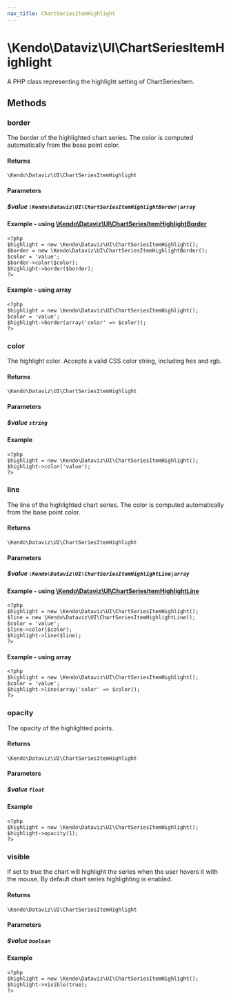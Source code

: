 ```yaml
---
nav_title: ChartSeriesItemHighlight
---
```


# \Kendo\Dataviz\UI\ChartSeriesItemHighlight

A PHP class representing the highlight setting of ChartSeriesItem.


## Methods

### border

The border of the highlighted chart series. The color is computed automatically from the base point color.

#### Returns
`\Kendo\Dataviz\UI\ChartSeriesItemHighlight`

#### Parameters

##### $value `\Kendo\Dataviz\UI\ChartSeriesItemHighlightBorder|array`


#### Example - using [\Kendo\Dataviz\UI\ChartSeriesItemHighlightBorder](/api/wrappers/php/Kendo/Dataviz/UI/ChartSeriesItemHighlightBorder)
    <?php
    $highlight = new \Kendo\Dataviz\UI\ChartSeriesItemHighlight();
    $border = new \Kendo\Dataviz\UI\ChartSeriesItemHighlightBorder();
    $color = 'value';
    $border->color($color);
    $highlight->border($border);
    ?>

#### Example - using array

    <?php
    $highlight = new \Kendo\Dataviz\UI\ChartSeriesItemHighlight();
    $color = 'value';
    $highlight->border(array('color' => $color));
    ?>

### color
The highlight color. Accepts a valid CSS color string, including hex and rgb.

#### Returns
`\Kendo\Dataviz\UI\ChartSeriesItemHighlight`

#### Parameters

##### $value `string`



#### Example 
    <?php
    $highlight = new \Kendo\Dataviz\UI\ChartSeriesItemHighlight();
    $highlight->color('value');
    ?>

### line

The line of the highlighted chart series. The color is computed automatically from the base point color.

#### Returns
`\Kendo\Dataviz\UI\ChartSeriesItemHighlight`

#### Parameters

##### $value `\Kendo\Dataviz\UI\ChartSeriesItemHighlightLine|array`


#### Example - using [\Kendo\Dataviz\UI\ChartSeriesItemHighlightLine](/api/wrappers/php/Kendo/Dataviz/UI/ChartSeriesItemHighlightLine)
    <?php
    $highlight = new \Kendo\Dataviz\UI\ChartSeriesItemHighlight();
    $line = new \Kendo\Dataviz\UI\ChartSeriesItemHighlightLine();
    $color = 'value';
    $line->color($color);
    $highlight->line($line);
    ?>

#### Example - using array

    <?php
    $highlight = new \Kendo\Dataviz\UI\ChartSeriesItemHighlight();
    $color = 'value';
    $highlight->line(array('color' => $color));
    ?>

### opacity
The opacity of the highlighted points.

#### Returns
`\Kendo\Dataviz\UI\ChartSeriesItemHighlight`

#### Parameters

##### $value `float`



#### Example 
    <?php
    $highlight = new \Kendo\Dataviz\UI\ChartSeriesItemHighlight();
    $highlight->opacity(1);
    ?>

### visible
If set to true the chart will highlight the series when the user hovers it with the mouse.
By default chart series highlighting is enabled.

#### Returns
`\Kendo\Dataviz\UI\ChartSeriesItemHighlight`

#### Parameters

##### $value `boolean`



#### Example 
    <?php
    $highlight = new \Kendo\Dataviz\UI\ChartSeriesItemHighlight();
    $highlight->visible(true);
    ?>

